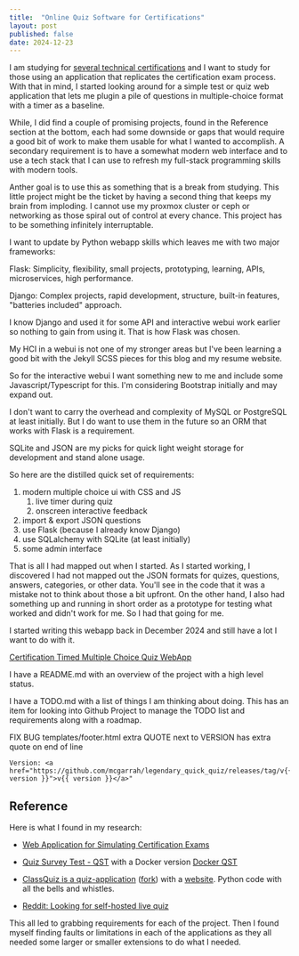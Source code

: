 ```yaml
---
title:  "Online Quiz Software for Certifications"
layout: post
published: false
date: 2024-12-23
---
```


I am studying for [several technical certifications](/isc2-cybersecurity-certification/) and I want to study for those using an application that replicates the certification exam process. With that in mind, I started looking around for a simple test or quiz web application that lets me plugin a pile of questions in multiple-choice format with a timer as a baseline.

While, I did find a couple of promising projects, found in the Reference section at the bottom, each had some downside or gaps that would require a good bit of work to make them usable for what I wanted to accomplish. A secondary requirement is to have a somewhat modern web interface and to use a tech stack that I can use to refresh my full-stack programming skills with modern tools.

<!-- excerpt-end -->

Anther goal is to use this as something that is a break from studying. This little project might be the ticket by having a second thing that keeps my brain from imploding. I cannot use my proxmox cluster or ceph or networking as those spiral out of control at every chance. This project has to be something infinitely interruptable.

I want to update by Python webapp skills which leaves me with two major frameworks:

Flask:
  Simplicity, flexibility, small projects, prototyping, learning, APIs, microservices, high performance.

Django:
  Complex projects, rapid development, structure, built-in features, "batteries included" approach.

I know Django and used it for some API and interactive webui work earlier so nothing to gain from using it. That is how Flask was chosen.

My HCI in a webui is not one of my stronger areas but I've been learning a good bit with the Jekyll SCSS pieces for this blog and my resume website.

So for the interactive webui I want something new to me and include some Javascript/Typescript for this. I'm considering Bootstrap initially and may expand out.

I don't want to carry the overhead and complexity of MySQL or PostgreSQL at least initially. But I do want to use them in the future so an ORM that works with Flask is a requirement.

SQLite and JSON are my picks for quick light weight storage for development and stand alone usage.

So here are the distilled quick set of requirements:

1. modern multiple choice ui with CSS and JS
   1. live timer during quiz
   2. onscreen interactive feedback
2. import & export JSON questions
3. use Flask (because I already know Django)
4. use SQLalchemy with SQLite (at least initially)
5. some admin interface

That is all I had mapped out when I started. As I started working, I discovered I had not mapped out the JSON formats for quizes, questions, answers, categories, or other data. You'll see in the code that it was a mistake not to think about those a bit upfront. On the other hand, I also had something up and running in short order as a prototype for testing what worked and didn't work for me. So I had that going for me.

I started writing this webapp back in December 2024 and still have a lot I want to do with it.

[Certification Timed Multiple Choice Quiz WebApp](https://github.com/mcgarrah/legendary_quick_quiz)

I have a README.md with an overview of the project with a high level status.

I have a TODO.md with a list of things I am thinking about doing. This has an item for looking into Github Project to manage the TODO list and requirements along with a roadmap.

FIX BUG templates/footer.html extra QUOTE next to VERSION has extra quote on end of line

``` jinja
Version: <a href="https://github.com/mcgarrah/legendary_quick_quiz/releases/tag/v{{ version }}">v{{ version }}</a>"
```

## Reference

Here is what I found in my research:

- [Web Application for Simulating Certification Exams](https://github.com/mcgarrah/nzarttrainer)

- [Quiz Survey Test - QST](https://sourceforge.net/projects/qstonline/) with a Docker version [Docker QST](https://github.com/elquimista/qst-docker)

- [ClassQuiz is a quiz-application](https://github.com/mawoka-myblock/ClassQuiz) ([fork](https://github.com/mcgarrah/ClassQuiz)) with a [website](https://classquiz.de/). Python code with all the bells and whistles.

- [Reddit: Looking for self-hosted live quiz](https://www.reddit.com/r/selfhosted/comments/fwy250/looking_for_selfhosted_live_quiz/)

This all led to grabbing requirements for each of the project.  Then I found myself finding faults or limitations in each of the applications as they all needed some larger or smaller extensions to do what I needed.
